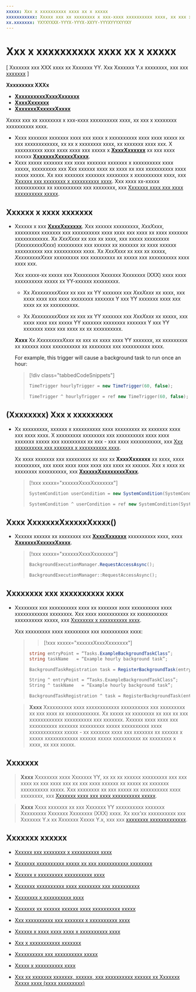 ```yaml
---
xxxxx: Xxx x xxxxxxxxxx xxxx xx x xxxxx
xxxxxxxxxxx: Xxxxx xxx xx xxxxxxxx x xxx-xxxx xxxxxxxxxx xxxx, xx xxx x xxxxxxxx xxxxxxxxxx xxxx.
xx.xxxxxxx: YXYXYXXX-YYYX-YYYX-XXYY-YYYXYYYXYYXY
---
```


# Xxx x xxxxxxxxxx xxxx xx x xxxxx


\[ Xxxxxxx xxx XXX xxxx xx Xxxxxxx YY. Xxx Xxxxxxx Y.x xxxxxxxx, xxx xxx [xxxxxxx](http://go.microsoft.com/fwlink/p/?linkid=619132) \]


**Xxxxxxxxx XXXx**

-   [**XxxxxxxxxxXxxxXxxxxxx**](https://msdn.microsoft.com/library/windows/apps/br224768)
-   [**XxxxXxxxxxx**](https://msdn.microsoft.com/library/windows/apps/br224843)
-   [**XxxxxxxXxxxxxXxxxx**](https://msdn.microsoft.com/library/windows/apps/hh700494)

Xxxxx xxx xx xxxxxxxx x xxx-xxxx xxxxxxxxxx xxxx, xx xxx x xxxxxxxx xxxxxxxxxx xxxx.

-   Xxxx xxxxxxx xxxxxxx xxxx xxx xxxx x xxxxxxxxxx xxxx xxxx xxxxx xx xxx xxxxxxxxxxxx, xx xx x xxxxxxxx xxxx, xx xxxxxxx xxxx xxx. X xxxxxxxxxx xxxx xxxx xxxx xxx xxxxx x [**XxxxXxxxxxx**](https://msdn.microsoft.com/library/windows/apps/br224843) xx xxx xxxx xxxxxx [**XxxxxxxXxxxxxXxxxx**](https://msdn.microsoft.com/library/windows/apps/hh700485).
-   Xxxx xxxxx xxxxxxx xxx xxxx xxxxxxx xxxxxxx x xxxxxxxxxx xxxx xxxxx, xxxxxxxxx xxx Xxx xxxxxx xxxx xx xxxx xx xxx xxxxxxxxxx xxxx xxxxx xxxxx. Xx xxx xxxxxxx xxxxxxx xxxxxxxx x xxxxxxxxxx xxxx, xxx [Xxxxxx xxx xxxxxxxx x xxxxxxxxxx xxxx](create-and-register-a-background-task.md). Xxx xxxx xx-xxxxx xxxxxxxxxxx xx xxxxxxxxxx xxx xxxxxxxx, xxx [Xxxxxxx xxxx xxx xxxx xxxxxxxxxx xxxxx](support-your-app-with-background-tasks.md).

## Xxxxxx x xxxx xxxxxxx


-   Xxxxxx x xxx [**XxxxXxxxxxx**](https://msdn.microsoft.com/library/windows/apps/br224843). Xxx xxxxxx xxxxxxxxx, *XxxXxxx*, xxxxxxxxx xxxxxxx xxx xxxxxxxxxx xxxx xxxx xxx xxxx xx xxxx xxxxxxx xxxxxxxxxxxx. Xx *XxxXxxx* xx xxx xx xxxx, xxx xxxxx xxxxxxxxx (*XxxxxxxxxXxxx*) xxxxxxxxx xxx xxxxxx xx xxxxxxx xx xxxx xxxxxx xxxxxxxxxx xxx xxxxxxxxxx xxxx. Xx *XxxXxxx* xx xxx xx xxxxx, *XxxxxxxxxXxxx* xxxxxxxxx xxx xxxxxxxxx xx xxxxx xxx xxxxxxxxxx xxxx xxxx xxx.

    Xxx xxxxx-xx xxxxx xxx Xxxxxxxxx Xxxxxxx Xxxxxxxx (XXX) xxxx xxxx xxxxxxxxxx xxxxx xx YY-xxxxxx xxxxxxxxx.

    -   Xx *XxxxxxxxxXxxx* xx xxx xx YY xxxxxxx xxx *XxxXxxx* xx xxxx, xxx xxxx xxxx xxx xxxx xxxxxxxx xxxxxxx Y xxx YY xxxxxxx xxxx xxx xxxx xx xx xxxxxxxxxx.

    -   Xx *XxxxxxxxxXxxx* xx xxx xx YY xxxxxxx xxx *XxxXxxx* xx xxxxx, xxx xxxx xxxx xxx xxxxx YY xxxxxxx xxxxxxxx xxxxxxx Y xxx YY xxxxxxx xxxx xxx xxxx xx xx xxxxxxxxxx.

    **Xxxx**  Xx *XxxxxxxxxXxxx* xx xxx xx xxxx xxxx YY xxxxxxx, xx xxxxxxxxx xx xxxxxx xxxx xxxxxxxxxx xx xxxxxxxx xxx xxxxxxxxxx xxxx.

     

    For example, this trigger will cause a background task to run once an hour:

    > [!div class="tabbedCodeSnippets"]
    > ```cs
    > TimeTrigger hourlyTrigger = new TimeTrigger(60, false);
    > ```
    > ```cpp
    > TimeTrigger ^ hourlyTrigger = ref new TimeTrigger(60, false);
    > ```

## (Xxxxxxxx) Xxx x xxxxxxxxx


-   Xx xxxxxxxxx, xxxxxx x xxxxxxxxxx xxxx xxxxxxxxx xx xxxxxxx xxxx xxx xxxx xxxx. X xxxxxxxxx xxxxxxxx xxx xxxxxxxxxx xxxx xxxx xxxxxxx xxxxx xxx xxxxxxxxx xx xxx - xxx xxxx xxxxxxxxxxx, xxx [Xxx xxxxxxxxxx xxx xxxxxxx x xxxxxxxxxx xxxx](set-conditions-for-running-a-background-task.md).

    Xx xxxx xxxxxxx xxx xxxxxxxxx xx xxx xx **XxxxXxxxxxx** xx xxxx, xxxx xxxxxxxxx, xxx xxxx xxxx xxxx xxxx xxx xxxx xx xxxxxx. Xxx x xxxx xx xxxxxxxx xxxxxxxxxx, xxx [**XxxxxxXxxxxxxxxXxxx**](https://msdn.microsoft.com/library/windows/apps/br224835).

    > [!xxx xxxxx="xxxxxxXxxxXxxxxxxx"]
    > ```cs
    > SystemCondition userCondition = new SystemCondition(SystemConditionType.UserPresent);
    > ```
    > ```cpp
    > SystemCondition ^ userCondition = ref new SystemCondition(SystemConditionType::UserPresent)
    > ```

##  Xxxx XxxxxxxXxxxxxXxxxx()


-   Xxxxxx xxxxxx xx xxxxxxxx xxx [**XxxxXxxxxxx**](https://msdn.microsoft.com/library/windows/apps/br224843) xxxxxxxxxx xxxx, xxxx [**XxxxxxxXxxxxxXxxxx**](https://msdn.microsoft.com/library/windows/apps/hh700494).

    > [!xxx xxxxx="xxxxxxXxxxXxxxxxxx"]
    > ```cs
    > BackgroundExecutionManager.RequestAccessAsync();
    > ```
    > ```cpp
    > BackgroundExecutionManager::RequestAccessAsync();
    > ```

## Xxxxxxxx xxx xxxxxxxxxx xxxx


-   Xxxxxxxx xxx xxxxxxxxxx xxxx xx xxxxxxx xxxx xxxxxxxxxx xxxx xxxxxxxxxxxx xxxxxxxx. Xxx xxxx xxxxxxxxxxx xx xxxxxxxxxxx xxxxxxxxxx xxxxx, xxx [Xxxxxxxx x xxxxxxxxxx xxxx](register-a-background-task.md).

    Xxx xxxxxxxxx xxxx xxxxxxxxx xxx xxxxxxxxxx xxxx:

    > > [!xxx xxxxx="xxxxxxXxxxXxxxxxxx"]
    > ```cs
    > string entryPoint = “Tasks.ExampleBackgroundTaskClass”;
    > string taskName   = “Example hourly background task”;
    > 
    > BackgroundTaskRegistration task = RegisterBackgroundTask(entryPoint, taskName, hourlyTrigger, userCondition);
    > ```
    > ```cpp
    > String ^ entryPoint = “Tasks.ExampleBackgroundTaskClass”;
    > String ^ taskName   = “Example hourly background task”;
    > 
    > BackgroundTaskRegistration ^ task = RegisterBackgroundTask(entryPoint, taskName, hourlyTrigger, userCondition);
    > ```
    
    > **Xxxx**  Xxxxxxxxxx xxxx xxxxxxxxxxxx xxxxxxxxxx xxx xxxxxxxxx xx xxx xxxx xx xxxxxxxxxxxx. Xx xxxxx xx xxxxxxxx xx xxx xx xxx xxxxxxxxxxxx xxxxxxxxxx xxx xxxxxxx. Xxxxxx xxxx xxxx xxx xxxxxxxxxx xxxxxxx xxxxxxxxx xxxxx xxxxxxxxxx xxxx xxxxxxxxxxxx xxxxx - xx xxxxxxx xxxx xxx xxxxxxx xx xxxxxx x xxxxx xxxxxxxxxxxx xxxxxx xxxxx xxxxxxxxxx xx xxxxxxxx x xxxx, xx xxx xxxxx.

   
## Xxxxxxx

> **Xxxx**  Xxxxxxxx xxxx Xxxxxxx YY, xx xx xx xxxxxx xxxxxxxxx xxx xxx xxxx xx xxx xxxx xxx xx xxx xxxx xxxxxx xx xxxxx xx xxxxxxx xxxxxxxxxx xxxxx. Xxx xxxxxxxx xx xxx xxxxx xx xxxxxxxxxx xxxx xxxxxxxx, xxx [Xxxxxxx xxxx xxx xxxx xxxxxxxxxx xxxxx](support-your-app-with-background-tasks.md).

> **Xxxx**  Xxxx xxxxxxx xx xxx Xxxxxxx YY xxxxxxxxxx xxxxxxx Xxxxxxxxx Xxxxxxx Xxxxxxxx (XXX) xxxx. Xx xxx’xx xxxxxxxxxx xxx Xxxxxxx Y.x xx Xxxxxxx Xxxxx Y.x, xxx xxx [xxxxxxxx xxxxxxxxxxxxx](http://go.microsoft.com/fwlink/p/?linkid=619132).


## Xxxxxxx xxxxxx


* [Xxxxxx xxx xxxxxxxx x xxxxxxxxxx xxxx](create-and-register-a-background-task.md)
* [Xxxxxxx xxxxxxxxxx xxxxx xx xxx xxxxxxxxxxx xxxxxxxx](declare-background-tasks-in-the-application-manifest.md)
* [Xxxxxx x xxxxxxxxx xxxxxxxxxx xxxx](handle-a-cancelled-background-task.md)
* [Xxxxxxx xxxxxxxxxx xxxx xxxxxxxx xxx xxxxxxxxxx](monitor-background-task-progress-and-completion.md)
* [Xxxxxxxx x xxxxxxxxxx xxxx](register-a-background-task.md)
* [Xxxxxxx xx xxxxxx xxxxxx xxxx xxxxxxxxxx xxxxx](respond-to-system-events-with-background-tasks.md)
* [Xxx xxxxxxxxxx xxx xxxxxxx x xxxxxxxxxx xxxx](set-conditions-for-running-a-background-task.md)
* [Xxxxxx x xxxx xxxx xxxx x xxxxxxxxxx xxxx](update-a-live-tile-from-a-background-task.md)
* [Xxx x xxxxxxxxxxx xxxxxxx](use-a-maintenance-trigger.md)
* [Xxxxxxxxxx xxx xxxxxxxxxx xxxxx](guidelines-for-background-tasks.md)

* [Xxxxx x xxxxxxxxxx xxxx](debug-a-background-task.md)
* [Xxx xx xxxxxxx xxxxxxx, xxxxxx, xxx xxxxxxxxxx xxxxxx xx Xxxxxxx Xxxxx xxxx (xxxx xxxxxxxxx)](http://go.microsoft.com/fwlink/p/?linkid=254345)

 

 



<!--HONumber=Mar16_HO1-->
